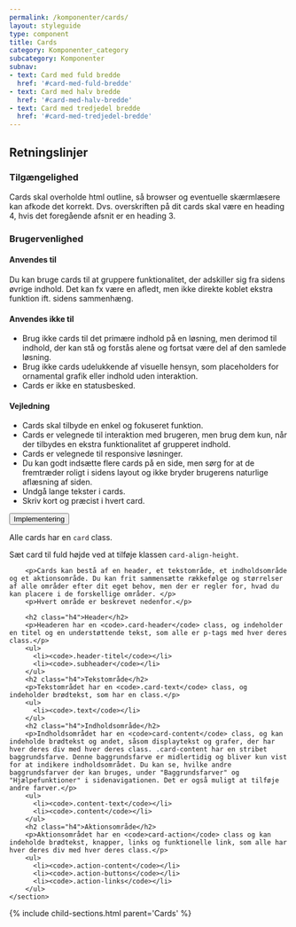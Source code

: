 ```yaml
---
permalink: /komponenter/cards/
layout: styleguide
type: component
title: Cards
category: Komponenter_category
subcategory: Komponenter
subnav:
- text: Card med fuld bredde
  href: '#card-med-fuld-bredde'
- text: Card med halv bredde
  href: '#card-med-halv-bredde'
- text: Card med tredjedel bredde
  href: '#card-med-tredjedel-bredde'
---
```


<h2 class="h3">Retningslinjer</h2>
<section>
    <h3 class="h4">Tilgængelighed</h3>
    <p>Cards skal overholde html outline, så browser og eventuelle skærmlæsere kan afkode det korrekt. Dvs. overskriften på dit cards skal være en heading 4, hvis det foregående afsnit er en heading 3.</p>
</section>
<section>
    <h3 class="h4">Brugervenlighed</h3>
    <h4 class="h5">Anvendes til</h4>
    <p>Du kan bruge cards til at gruppere funktionalitet, der adskiller sig fra sidens øvrige indhold. Det kan fx være en afledt, men ikke direkte koblet ekstra funktion ift. sidens sammenhæng.</p>
    <h4 class="h5">Anvendes ikke til</h4>
    <ul>
        <li>Brug ikke cards til det primære indhold på en løsning, men derimod til indhold, der kan stå og forstås alene og fortsat være del af den samlede løsning.</li>
        <li>Brug ikke cards udelukkende af visuelle hensyn, som placeholders for ornamental grafik eller indhold uden interaktion.</li>
        <li>Cards er ikke en statusbesked.</li>
    </ul>
    <h4 class="h5">Vejledning</h4>
    <ul>
        <li>Cards skal tilbyde en enkel og fokuseret funktion. </li>
        <li>Cards er velegnede til interaktion med brugeren, men brug dem kun, når der tilbydes en ekstra funktionalitet af grupperet indhold.</li>
        <li>Cards er velegnede til responsive løsninger.</li>
        <li>Du kan godt indsætte flere cards på en side, men sørg for at de fremtræder roligt i sidens layout og ikke bryder brugerens naturlige aflæsning af siden.</li>
        <li>Undgå lange tekster i cards.</li>
        <li>Skriv kort og præcist i hvert card.</li>
    </ul>
</section>

<div class="accordion accordion-bordered mt-7">
  <button class="button-unstyled accordion-button" aria-expanded="false" aria-controls="code-documentation">
    Implementering
  </button>
  <div id="code-documentation" class="accordion-content">
    <section>
        <p>Alle cards har en <code>card</code> class.</p>
        <p>Sæt card til fuld højde ved at tilføje klassen <code>card-align-height</code>.</p>
        
        <p>Cards kan bestå af en header, et tekstområde, et indholdsområde og et aktionsområde. Du kan frit sammensætte rækkefølge og størrelser af alle områder efter dit eget behov, men der er regler for, hvad du kan placere i de forskellige områder. </p>
        <p>Hvert område er beskrevet nedenfor.</p> 
        
        <h2 class="h4">Header</h2>
        <p>Headeren har en <code>.card-header</code> class, og indeholder en titel og en understøttende tekst, som alle er p-tags med hver deres class.</p>
        <ul>
          <li><code>.header-titel</code></li>
          <li><code>.subheader</code></li>
        </ul>
        <h2 class="h4">Tekstområde</h2>
        <p>Tekstområdet har en <code>.card-text</code> class, og indeholder brødtekst, som har en class.</p>
        <ul>
          <li><code>.text</code></li>
        </ul>
        <h2 class="h4">Indholdsområde</h2>
        <p>Indholdsområdet har en <code>card-content</code> class, og kan indeholde brødtekst og andet, såsom displaytekst og grafer, der har hver deres div med hver deres class. .card-content har en stribet baggrundsfarve. Denne baggrundsfarve er midlertidig og bliver kun vist for at indikere indholdsområdet. Du kan se, hvilke andre baggrundsfarver der kan bruges, under "Baggrundsfarver" og "Hjælpefunktioner" i sidenavigationen. Det er også muligt at tilføje andre farver.</p> 
        <ul>
          <li><code>.content-text</code></li>
          <li><code>.content</code></li>
        </ul>
        <h2 class="h4">Aktionsområde</h2>
        <p>Aktionsområdet har en <code>card-action</code> class og kan indeholde brødtekst, knapper, links og funktionelle link, som alle har hver deres div med hver deres class.</p>
        <ul>
          <li><code>.action-content</code></li>
          <li><code>.action-buttons</code></li>
          <li><code>.action-links</code></li>
        </ul>
    </section>
  </div>
</div>

{% include child-sections.html parent='Cards' %}
